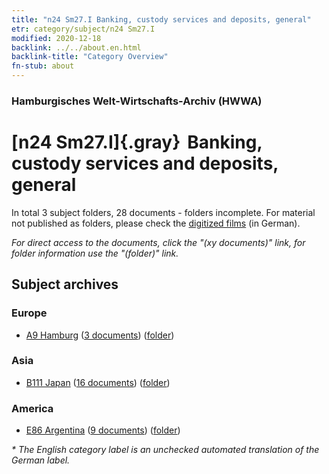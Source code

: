 ```yaml
---
title: "n24 Sm27.I Banking, custody services and deposits, general"
etr: category/subject/n24 Sm27.I
modified: 2020-12-18
backlink: ../../about.en.html
backlink-title: "Category Overview"
fn-stub: about
---
```


### Hamburgisches Welt-Wirtschafts-Archiv (HWWA)
# [n24 Sm27.I]{.gray}&#8201; Banking, custody services and deposits, general&#160; 





In total 3 subject folders, 28 documents - folders incomplete.
For material not published as folders, please check the [digitized films](/film/h1_sh) (in German).

_For direct access to the documents, click the "(xy documents)" link, for folder information use the "(folder)" link._

## Subject archives



### Europe

- [A9 Hamburg](../../../geo/about.en.html#A9) (<a href="https://dfg-viewer.de/show/?tx_dlf[id]=https://pm20.zbw.eu/mets/sh/1409xx/140905/1453xx/145395/public.mets.en.xml" target="_blank">3 documents</a>) ([folder](http://purl.org/pressemappe20/folder/sh/140905,145395))

### Asia

- [B111 Japan](../../../geo/about.en.html#B111) (<a href="https://dfg-viewer.de/show/?tx_dlf[id]=https://pm20.zbw.eu/mets/sh/1412xx/141272/1453xx/145395/public.mets.en.xml" target="_blank">16 documents</a>) ([folder](http://purl.org/pressemappe20/folder/sh/141272,145395))

### America

- [E86 Argentina](../../../geo/about.en.html#E86) (<a href="https://dfg-viewer.de/show/?tx_dlf[id]=https://pm20.zbw.eu/mets/sh/1416xx/141692/1453xx/145395/public.mets.en.xml" target="_blank">9 documents</a>) ([folder](http://purl.org/pressemappe20/folder/sh/141692,145395))


_* The English category label is an unchecked automated translation of the German label._

